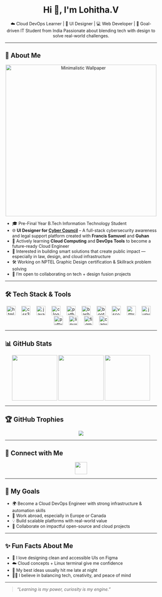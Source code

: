 <h1 align="center">Hi 👋, I'm Lohitha.V</h1>

<p align="center">
  ☁️ Cloud DevOps Learner | 🎨 UI Designer | 💻 Web Developer | 🎯 Goal-driven IT Student from India  
  Passionate about blending tech with design to solve real-world challenges.
</p>

---

## 🚀 About Me


<p align="center">
  <img src="https://github.com/user-attachments/assets/4ffc7332-0433-4f62-bf0d-0a2a7df7e7d2" alt="Minimalistic Wallpaper" width="500"/>
</p>


- 🎓 Pre-Final Year B.Tech Information Technology Student  
- 🌐 **UI Designer for [Cyber Council](https://cybercouncil.netlify.app)** – A full-stack cybersecurity awareness and legal
  support platform created with **Francis Samuvel** and **Guhan**  
- 📘 Actively learning **Cloud Computing** and **DevOps Tools** to become a future-ready Cloud Engineer  
- 🧠 Interested in building smart solutions that create public impact — especially in law, design, and cloud infrastructure  
- 🛠️ Working on NPTEL Graphic Design certification & Skillrack problem solving  
- 💬 I’m open to collaborating on tech + design fusion projects  

---

## 🛠️ Tech Stack & Tools

<p align="center">
  <img src="https://cdn.jsdelivr.net/gh/devicons/devicon/icons/html5/html5-original.svg" height="30" alt="html5 logo"  />
  <img width="12" />
  <img src="https://cdn.jsdelivr.net/gh/devicons/devicon/icons/css3/css3-original.svg" height="30" alt="css3 logo"  />
  <img width="12" />
  <img src="https://cdn.jsdelivr.net/gh/devicons/devicon/icons/javascript/javascript-original.svg" height="30" alt="javascript logo"  />
  <img width="12" />
  <img src="https://cdn.jsdelivr.net/gh/devicons/devicon/icons/c/c-original.svg" height="30" alt="c logo"  />
  <img width="12" />
  <img src="https://cdn.jsdelivr.net/gh/devicons/devicon/icons/python/python-original.svg" height="30" alt="python logo"  />
  <img width="12" />
  <img src="https://cdn.jsdelivr.net/gh/devicons/devicon/icons/bash/bash-original.svg" height="30" alt="bash logo"  />
  <img width="12" />
  <img src="https://cdn.jsdelivr.net/gh/devicons/devicon/icons/bootstrap/bootstrap-original.svg" height="30" alt="bootstrap logo"  />
  <img width="12" />
  <img src="https://cdn.jsdelivr.net/gh/devicons/devicon/icons/vscode/vscode-original.svg" height="30" alt="vscode logo"  />
  <img width="12" />
  <img src="https://cdn.jsdelivr.net/gh/devicons/devicon/icons/mysql/mysql-original.svg" height="30" alt="mysql logo"  />
  <img width="12" />
  <img src="https://cdn.jsdelivr.net/gh/devicons/devicon/icons/jupyter/jupyter-original.svg" height="30" alt="jupyter logo"  />
  <img width="12" />
  <img src="https://cdn.jsdelivr.net/gh/devicons/devicon/icons/putty/putty-original.svg" height="30" alt="putty logo"  />
  <img width="12" />
  <img src="https://cdn.jsdelivr.net/gh/devicons/devicon/icons/linux/linux-original.svg" height="30" alt="linux logo"  />
  <img width="12" />
  <img src="https://cdn.jsdelivr.net/gh/devicons/devicon/icons/figma/figma-original.svg" height="30" alt="figma logo"  />
  <img width="12" />
  <img src="https://cdn.jsdelivr.net/gh/devicons/devicon/icons/canva/canva-original.svg" height="30" alt="canva logo"  />
</p>

---

## 📊 GitHub Stats

<p align="center">
  <img src="https://github-readme-stats.vercel.app/api?username=Lohithav05&show_icons=true&theme=dark&include_all_commits=true&count_private=true" height="150" />
  <img src="https://streak-stats.demolab.com?user=Lohithav05&theme=dark&hide_border=false&border_radius=5" height="150" />
  <img src="https://github-readme-stats.vercel.app/api/top-langs?username=Lohithav05&layout=compact&theme=dark&langs_count=6" height="150" />
</p>

---

## 🏆 GitHub Trophies

<p align="center">
  <img src="https://github-profile-trophy.vercel.app/?username=Lohithav05&theme=tokyonight&no-frame=true&column=7&margin-w=10&margin-h=10" />
</p>

---

## 🔗 Connect with Me

<p align="center">
  <a href="https://www.linkedin.com/in/lohitha-vengatesan-805671293" target="_blank">
    <img src="https://img.shields.io/static/v1?message=LinkedIn&logo=linkedin&label=&color=0077B5&logoColor=white&labelColor=&style=for-the-badge" height="40" />
  </a>
  <!-- Add your links here as you prefer -->
  <!-- <a href="https://instagram.com/yourprofile" target="_blank">...</a> -->
  <!-- <a href="mailto:yourmail@gmail.com" target="_blank">...</a> -->
</p>

---

## 🎯 My Goals

- 🌍 Become a Cloud DevOps Engineer with strong infrastructure & automation skills  
- 🧳 Work abroad, especially in Europe or Canada  
- 💡 Build scalable platforms with real-world value  
- 🤝 Collaborate on impactful open-source and cloud projects  

---

## ✨ Fun Facts About Me

- 🎨 I love designing clean and accessible UIs on Figma  
- ☁️ Cloud concepts + Linux terminal give me confidence  
- 🌙 My best ideas usually hit me late at night  
- 🧘‍♀️ I believe in balancing tech, creativity, and peace of mind  

---

> _“Learning is my power, curiosity is my engine.”_

